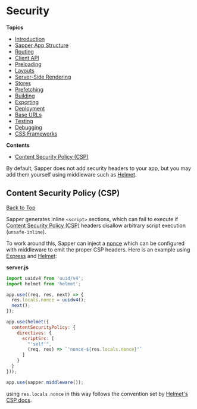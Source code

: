 # Security

**Topics**
* [Introduction](./readme.md)
* [Sapper App Structure](./01-sapper-app-structure.md)
* [Routing](./02-routing.md)
* [Client API](./03-client-api.md)
* [Preloading](./04-preloading.md)
* [Layouts](./05-layouts.md)
* [Server-Side Rendering](./06-server-side-rendering.md)
* [Stores](./07-stores.md)
* [Prefetching](./08-prefetching.md)
* [Building](./09-building.md)
* [Exporting](./10-exporting.md)
* [Deployment](./11-deployment.md)
* [Base URLs](./13-base-urls.md)
* [Testing](./14-testing.md)
* [Debugging](./15-debugging.md)
* [CSS Frameworks](./a1-css-frameworks.md)

**Contents**
* [Content Security Policy (CSP)](#content-security-policy-csp)

By default, Sapper does not add security headers to your app, but you may add them yourself using middleware such as [Helmet](https://helmetjs.github.io/).

## Content Security Policy (CSP)
[Back to Top](#security)

Sapper generates inline `<script>` sections, which can fail to execute if [Content Security Policy (CSP)](https://developer.mozilla.org/en-US/docs/Web/HTTP/CSP) headers disallow arbitrary script execution (`unsafe-inline`).

To work around this, Sapper can inject a [nonce](https://www.troyhunt.com/locking-down-your-website-scripts-with-csp-hashes-nonces-and-report-uri/) which can be configured with middleware to emit the proper CSP headers. Here is an example using [Express](https://expressjs.com/) and [Helmet](https://helmetjs.github.io/):

**server.js**
```js
import uuidv4 from 'uuid/v4';
import helmet from 'helmet';

app.use((req, res, next) => {
  res.locals.nonce = uuidv4();
  next();
});

app.use(helmet({
  contentSecurityPolicy: {
    directives: {
      scriptSrc: [
        "'self'",
        (req, res) => `'nonce-${res.locals.nonce}'`
      ]
    }
  }
}));

app.use(sapper.middleware());
```

using `res.locals.nonce` in this way follows the convention set by [Helmet's CSP docs](https://helmetjs.github.io/docs/csp/#generating-nonces).